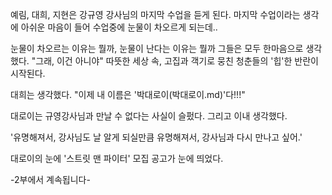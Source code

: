 예림, 대희, 지현은 강규영 강사님의 마지막 수업을 듣게 된다. 마지막 수업이라는 생각에 아쉬운 마음이 들어 수업중에 눈물이 차오르게 되는데.. 

눈물이 차오르는 이유는 뭘까, 눈물이 난다는 이유는 뭘까
그들은 모두 한마음으로 생각했다. "그래, 이건 아니야"
따뜻한 세상 속, 고집과 객기로 뭉친 청춘들의 '힙'한 반란이 시작된다.

대희는 생각했다. "이제 내 이름은 '박대로이(박대로이.md)'다!!!"

대로이는 규영강사님과 만날 수 없다는 사실이 슬펐다.
그리고 이내 생각했다.

'유명해져서, 강사님도 날 알게 되실만큼 유명해져서, 강사님과 다시 만나고 싶어.'

대로이의 눈에 '스트릿 맨 파이터' 모집 공고가 눈에 띄었다.

-2부에서 계속됩니다-
